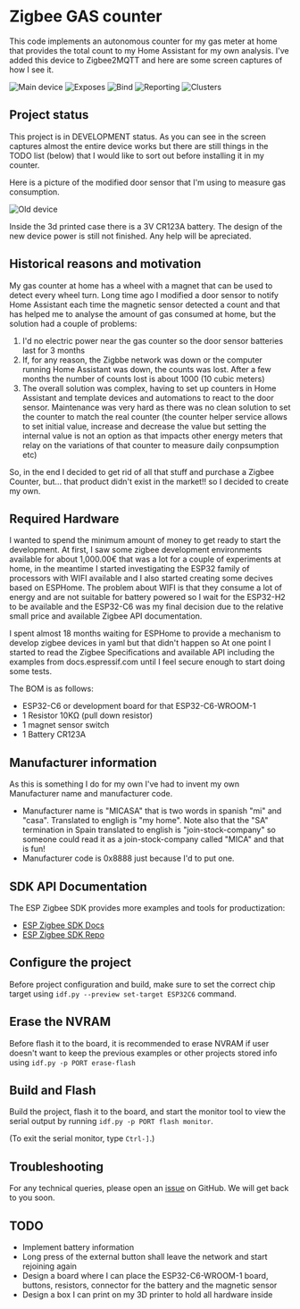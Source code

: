 # Zigbee GAS counter

This code implements an autonomous counter for my gas meter at home that provides the total count to my Home Assistant for my own analysis. I've added this device to Zigbee2MQTT and here are some screen captures of how I see it.

![Main device](images/Zigbee2MQTT-1.png)
![Exposes](images/Zigbee2MQTT-2.png)
![Bind](images/Zigbee2MQTT-3.png)
![Reporting](images/Zigbee2MQTT-4.png)
![Clusters](images/Zigbee2MQTT-5.png)

## Project status

This project is in DEVELOPMENT status. As you can see in the screen captures almost the entire device works but there are still things in the TODO list (below) that I would like to sort out before installing it in my counter.

Here is a picture of the modified door sensor that I'm using to measure gas consumption.

![Old device](images/small_gas_counter.png)

Inside the 3d printed case there is a 3V CR123A battery. The design of the new device power is still not finished. Any help will be apreciated.

## Historical reasons and motivation

My gas counter at home has a wheel with a magnet that can be used to detect every wheel turn. Long time ago I modified a door sensor to notify Home Assistant each time the magnetic sensor detected a count and that has helped me to analyse the amount of gas consumed at home, but the solution had a couple of problems:

 1. I'd no electric power near the gas counter so the door sensor batteries last for 3 months
 2. If, for any reason, the Zigbbe network was down or the computer running Home Assistant was down, the counts was lost. After a few months the number of counts lost is about 1000 (10 cubic meters)
 3. The overall solution was complex, having to set up counters in Home Assistant and template devices and automations to react to the door sensor. Maintenance was very hard as there was no clean solution to set the counter to match the real counter (the counter helper service allows to set initial value, increase and decrease the value but setting the internal value is not an option as that impacts other energy meters that relay on the variations of that counter to measure daily conpsumption etc)

So, in the end I decided to get rid of all that stuff and purchase a Zigbee Counter, but... that product didn't exist in the market!! so I decided to create my own.

## Required Hardware

I wanted to spend the minimum amount of money to get ready to start the development. At first, I saw some zigbee development environments available for about 1,000.00€ that was a lot for a couple of experiments at home, in the meantime I started investigating the ESP32 family of processors with WIFI available and I also started creating some decives based on ESPHome. The problem about WIFI is that they consume a lot of energy and are not suitable for battery powered so I wait for the ESP32-H2 to be available and the ESP32-C6 was my final decision due to the relative small price and available Zigbee API documentation.

I spent almost 18 months waiting for ESPHome to provide a mechanism to develop zigbee devices in yaml but that didn't happen so At one point I started to read the Zigbee Specifications and available API including the examples from docs.espressif.com until I feel secure enough to start doing some tests.

The BOM is as follows:

- ESP32-C6 or development board for that ESP32-C6-WROOM-1
- 1 Resistor 10KΩ (pull down resistor)
- 1 magnet sensor switch
- 1 Battery CR123A

## Manufacturer information

As this is something I do for my own I've had to invent my own Manufacturer name and manufacturer code.

- Manufacturer name is "MICASA" that is two words in spanish "mi" and "casa". Translated to engligh is "my home". Note also that the "SA" termination in Spain translated to english is "join-stock-company" so someone could read it as a join-stock-company called "MICA" and that is fun!
- Manufacturer code is 0x8888 just because I'd to put one.

## SDK API Documentation

The ESP Zigbee SDK provides more examples and tools for productization:

- [ESP Zigbee SDK Docs](https://docs.espressif.com/projects/esp-zigbee-sdk)
- [ESP Zigbee SDK Repo](https://github.com/espressif/esp-zigbee-sdk)

## Configure the project

Before project configuration and build, make sure to set the correct chip target using `idf.py --preview set-target ESP32C6` command.

## Erase the NVRAM

Before flash it to the board, it is recommended to erase NVRAM if user doesn't want to keep the previous examples or other projects stored info using `idf.py -p PORT erase-flash`

## Build and Flash

Build the project, flash it to the board, and start the monitor tool to view the serial output by running `idf.py -p PORT flash monitor`.

(To exit the serial monitor, type ``Ctrl-]``.)

## Troubleshooting

For any technical queries, please open an [issue](https://github.com/espressif/esp-idf/issues) on GitHub. We will get back to you soon.

## TODO

- Implement battery information
- Long press of the external button shall leave the network and start rejoining again
- Design a board where I can place the ESP32-C6-WROOM-1 board, buttons, resistors, connector for the battery and the magnetic sensor
- Design a box I can print on my 3D printer to hold all hardware inside
